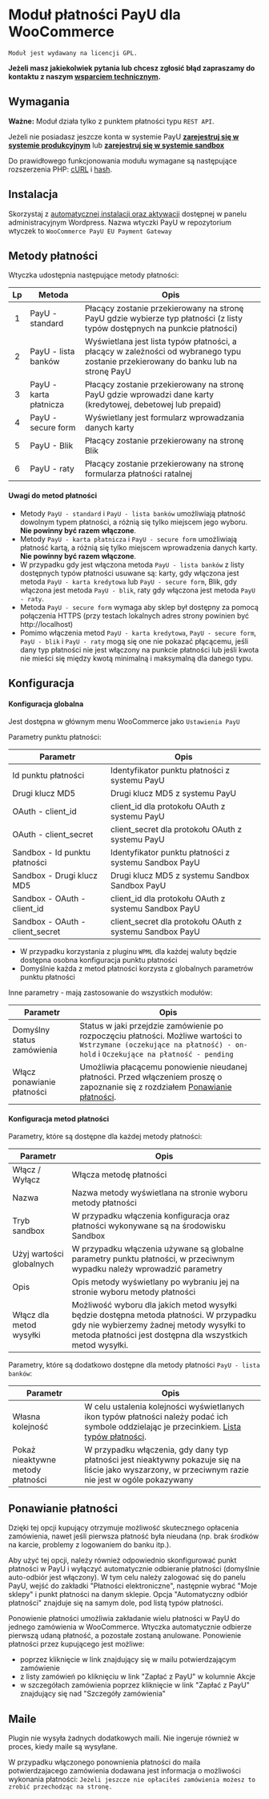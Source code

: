 # Moduł płatności PayU dla WooCommerce
``Moduł jest wydawany na licencji GPL.``

**Jeżeli masz jakiekolwiek pytania lub chcesz zgłosić błąd zapraszamy do kontaktu z naszym [wsparciem technicznym][ext13].**

## Wymagania

**Ważne:** Moduł działa tylko z punktem płatności typu `REST API`.

Jeżeli nie posiadasz jeszcze konta w systemie PayU [**zarejestruj się w systemie produkcyjnym**][ext4] lub [**zarejestruj się w systemie sandbox**][ext5]

Do prawidłowego funkcjonowania modułu wymagane są następujące rozszerzenia PHP: [cURL][ext1] i [hash][ext2].

## Instalacja
Skorzystaj z [automatycznej instalacji oraz aktywacji](https://wordpress.org/support/article/managing-plugins/#automatic-plugin-installation) dostępnej w panelu administracyjnym Wordpress. Nazwa wtyczki PayU w repozytorium wtyczek to `WooCommerce PayU EU Payment Gateway`

## Metody płatności
Wtyczka udostępnia następujące metody płatności:

| Lp    | Metoda | Opis
| :---: | ------ | ---
| 1     | PayU - standard         | Płacący zostanie przekierowany na stronę PayU gdzie wybierze typ płatności (z listy typów dostępnych na punkcie płatności)
| 2     | PayU - lista banków     | Wyświetlana jest lista typów płatności, a płacący w zależności od wybranego typu zostanie przekierowany do banku lub na stronę PayU
| 3     | PayU - karta płatnicza  | Płacący zostanie przekierowany na stronę PayU gdzie wprowadzi dane karty (kredytowej, debetowej lub prepaid)
| 4     | PayU - secure form      | Wyświetlany jest formularz wprowadzania danych karty
| 5     | PayU - Blik             | Płacący zostanie przekierowany na stronę Blik
| 6     | PayU - raty             | Płacący zostanie przekierowany na stronę formularza płatności ratalnej

#### Uwagi do metod płatności

* Metody `PayU - standard` i `PayU - lista banków` umożliwiają płatność dowolnym typem płatności, a różnią się tylko miejscem jego wyboru. **Nie powinny być razem włączone**.
* Metody `PayU - karta płatnicza` i `PayU - secure form` umożliwiają płatność kartą, a różnią się tylko miejscem wprowadzenia danych karty. **Nie powinny być razem włączone**.
* W przypadku gdy jest włączona metoda `PayU - lista banków` z listy dostępnych typów płatności usuwane są: karty, gdy włączona jest metoda `PayU - karta kredytowa` lub `PayU - secure form`, Blik, gdy włączona jest metoda `PayU - blik`, raty gdy włączona jest metoda `PayU - raty`.
* Metoda `PayU - secure form` wymaga aby sklep był dostępny za pomocą połączenia HTTPS (przy testach lokalnych adres strony powinien być http://localhost)
* Pomimo włączenia metod  `PayU - karta kredytowa`, `PayU - secure form`, `PayU - blik` i `PayU - raty` mogą się one nie pokazać płącącemu, jeśli dany typ płatności nie jest włączony na punkcie płatności lub jeśli kwota nie mieści się między kwotą minimalną i maksymalną dla danego typu.

## Konfiguracja
#### Konfiguracja globalna
Jest dostępna w głównym menu WooCommerce jako `Ustawienia PayU`

Parametry punktu płatności:

| Parametr | Opis
| --------- | ----
| Id punktu płatności| Identyfikator punktu płatności z systemu PayU
| Drugi klucz MD5 | Drugi klucz MD5 z systemu PayU
| OAuth - client_id | client_id dla protokołu OAuth z systemu PayU
| OAuth - client_secret | client_secret dla protokołu OAuth z systemu PayU
| Sandbox - Id punktu płatności| Identyfikator punktu płatności z systemu Sandbox PayU
| Sandbox - Drugi klucz MD5 | Drugi klucz MD5 z systemu Sandbox Sandbox PayU
| Sandbox - OAuth - client_id | client_id dla protokołu OAuth z systemu Sandbox PayU
| Sandbox - OAuth - client_secret | client_secret dla protokołu OAuth z systemu Sandbox PayU

* W przypadku korzystania z pluginu `WPML` dla każdej waluty będzie dostępna osobna konfiguracja punktu płatności
* Domyślnie każda z metod płatności korzysta z globalnych parametrów punktu płatności

Inne parametry - mają zastosowanie do wszystkich modułów:

| Parametr | Opis
| --------- | ----
| Domyślny status zamówienia | Status w jaki przejdzie zamówienie po rozpoczęciu płatności. Możliwe wartości to `Wstrzymane (oczekujące na płatność) - on-hold` i `Oczekujące na płatność - pending`
| Włącz ponawianie płatności | Umożliwia płacącemu ponowienie nieudanej płatności. Przed włączeniem proszę o zapoznanie się z rozdziałem [Ponawianie płatności](#ponawianie-płatności).

#### Konfiguracja metod płatności
Parametry, które są dostępne dla każdej metody płatności:

| Parametr | Opis
| --------- | ----
| Włącz / Wyłącz  | Włącza metodę płatności
| Nazwa | Nazwa metody wyświetlana na stronie wyboru metody płatności
| Tryb sandbox | W przypadku włączenia konfiguracja oraz płatności wykonywane są na środowisku Sandbox
| Użyj wartości globalnych | W przypadku włączenia używane są globalne parametry punktu płatności, w przeciwnym wypadku należy wprowadzić parametry
| Opis | Opis metody wyświetlany po wybraniu jej na stronie wyboru metody płatności
| Włącz dla metod wysyłki | Możliwość wyboru dla jakich metod wysyłki będzie dostępna metoda płatności. W przypadku gdy nie wybierzemy żadnej metody wysyłki to metoda płatności jest dostępna dla wszystkich metod wysyłki.

Parametry, które są dodatkowo dostępne dla metody płatności `PayU - lista banków`:

| Parametr | Opis |
| --------- | ---- |
| Własna kolejność | W celu ustalenia kolejności wyświetlanych ikon typów płatności należy podać ich symbole oddzielając je przecinkiem. [Lista typów płatności][ext6].
| Pokaż nieaktywne metody płatności | W przypadku włączenia, gdy dany typ płatności jest nieaktywny pokazuje się na liście jako wyszarzony, w przeciwnym razie nie jest w ogóle pokazywany

## Ponawianie płatności
Dzięki tej opcji kupujący otrzymuje możliwość skutecznego opłacenia zamówienia, nawet jeśli pierwsza płatność była nieudana (np. brak środków na karcie, problemy z logowaniem do banku itp.).

Aby użyć tej opcji, należy również odpowiednio skonfigurować punkt płatności w PayU i wyłączyć automatycznie odbieranie płatności (domyślnie auto-odbiór jest włączony). W tym celu należy zalogować się do panelu PayU, wejść do zakładki "Płatności elektroniczne", następnie wybrać "Moje sklepy" i punkt płatności na danym sklepie. Opcja "Automatyczny odbiór płatności" znajduje się na samym dole, pod listą typów płatności.

Ponowienie płatności umożliwia zakładanie wielu płatności w PayU do jednego zamówienia w WooCommerce. Wtyczka automatycznie odbierze pierwszą udaną płatność, a pozostałe zostaną anulowane. Ponowienie płatności przez kupującego jest możliwe:
* poprzez kliknięcie w link znajdujący się w mailu potwierdzającym zamówienie
* z listy zamówień po kliknięciu w link "Zapłać z PayU" w kolumnie Akcje
* w szczegółach zamówienia poprzez kliknięcie w link "Zapłać z PayU" znajdujący się nad "Szczegóły zamówienia"

## Maile
Plugin nie wysyła żadnych dodatkowych maili. Nie ingeruje również w proces, kiedy maile są wysyłane.

W przypadku włączonego ponownienia płatności do maila potwierdzajacego zamówienia dodawana jest informacja o możliwości wykonania płatności: `Jeżeli jeszcze nie opłaciłeś zamówienia możesz to zrobić przechodząc na stronę.`

<!--external links:-->
[ext1]: http://php.net/manual/en/book.curl.php
[ext2]: http://php.net/manual/en/book.hash.php
[ext4]: https://www.payu.pl/oferta-handlowa
[ext5]: https://secure.snd.payu.com/boarding/#/registerSandbox/?lang=pl
[ext6]: http://developers.payu.com/pl/overview.html#paymethods
[ext13]: https://www.payu.pl/pomoc
